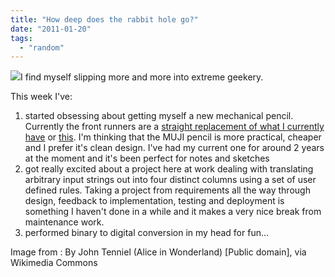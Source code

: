 ```yaml
---
title: "How deep does the rabbit hole go?"
date: "2011-01-20"
tags: 
  - "random"
---
```


[![](/assets/img/Alice_par_John_Tenniel_02.png)](http://spurious-logic.net/how-deep-does-the-rabbit-hole-go)I find myself slipping more and more into extreme geekery.

This week I've:

1. started obsessing about getting myself a new mechanical pencil. Currently the front runners are a [straight replacement of what I currently have](http://www.muji.eu/pages/online.asp?V=1&Sec=13&Sub=54&PID=2553) or [this](http://www.cultpens.com/acatalog/Platinum-Pro-Use-MSD-1000.html#a15421). I'm thinking that the MUJI pencil is more practical, cheaper and I prefer it's clean design. I've had my current one for around 2 years at the moment and it's been perfect for notes and sketches
2. got really excited about a project here at work dealing with translating arbitrary input strings out into four distinct columns using a set of user defined rules. Taking a project from requirements all the way through design, feedback to implementation, testing and deployment is something I haven't done in a while and it makes a very nice break from maintenance work.
3. performed binary to digital conversion in my head for fun...

Image from : By John Tenniel (Alice in Wonderland) \[Public domain\], via Wikimedia Commons
